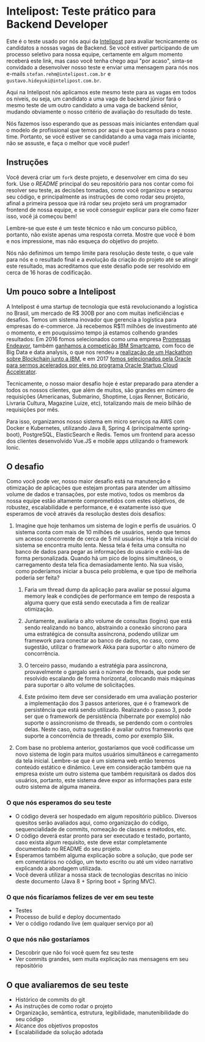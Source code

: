 # Intelipost: Teste prático para Backend Developer

Este é o teste usado por nós aqui da [Intelipost](http://www.intelipost.com.br) para avaliar tecnicamente os candidatos a nossas vagas de Backend. Se você estiver participando de um processo seletivo para nossa equipe, certamente em algum momento receberá este link, mas caso você tenha chego aqui "por acaso", sinta-se convidado a desenvolver nosso teste e enviar uma mensagem para nós nos e-mails `stefan.rehm@intelipost.com.br` e `gustavo.hideyuki@intelipost.com.br`.

Aqui na Intelipost nós aplicamos este mesmo teste para as vagas em todos os níveis, ou seja, um candidato a uma vaga de backend júnior fará o mesmo teste de um outro candidato a uma vaga de backend sênior, mudando obviamente o nosso critério de avaliação do resultado do teste. 

Nós fazemos isso esperando que as pessoas mais iniciantes entendam qual o modelo de profissional que temos por aqui e que buscamos para o nosso time. Portanto, se você estiver se candidatando a uma vaga mais iniciante, não se assuste, e faça o melhor que você puder!

## Instruções

Você deverá criar um `fork` deste projeto, e desenvolver em cima do seu fork. Use o *README* principal do seu repositório para nos contar como foi resolver seu teste, as decisões tomadas, como você organizou e separou seu código, e principalmente as instruções de como rodar seu projeto, afinal a primeira pessoa que irá rodar seu projeto será um programador frontend de nossa equipe, e se você conseguir explicar para ele como fazer isso, você já começou bem!

Lembre-se que este é um teste técnico e não um concurso público, portanto, não existe apenas uma resposta correta. Mostre que você é bom e nos impressione, mas não esqueça do objetivo do projeto. 

Nós não definimos um tempo limite para resolução deste teste, o que vale para nós e o resultado final e a evolução da criação do projeto até se atingir este resultado, mas acreditamos que este desafio pode ser resolvido em cerca de 16 horas de codificação.

## Um pouco sobre a Intelipost

A Intelipost é uma startup de tecnologia que está revolucionando a logística no Brasil, um mercado de R$ 300B por ano com muitas ineficiências e desafios. Temos um sistema inovador que gerencia a logística para empresas do e-commerce. Já recebemos R$11 milhões de investimento até o momento, e em pouquissimo tempo já estamos colhendo grandes resultados: Em 2016 fomos selecionados como uma empresa [Promessas Endeavor](https://ecommercenews.com.br/noticias/parcerias-comerciais/intelipost-e-selecionada-pelo-promessas-endeavor/), também [ganhamos a competição IBM Smartcamp](https://www.ibm.com/blogs/robertoa/2016/11/intelipost-e-nazar-vencem-o-ibm-smartcamp-brasil-2016/), com foco de Big Data e data analysis, o que nos rendeu a [realização de um Hackathon sobre Blockchain junto a IBM](https://www.ibm.com/blogs/robertoa/2017/09/intelipost-e-ibm-realizam-o-primeiro-hackathon-de-blockchain-em-startup-do-brasil/), e em 2017 [fomos selecionados pela Oracle para sermos acelerados por eles no programa Oracle Startup Cloud Accelerator](https://www.oracle.com/br/corporate/pressrelease/oracle-anuncia-startups-selecionadas-programa-oracle-startup-cloud-accelerator-sao-paulo-20170804.html).

Tecnicamente, o nosso maior desafio hoje é estar preparado para atender a todos os nossos clientes, que além de muitos, são grandes em número de requisições (Americanas, Submarino, Shoptime, Lojas Renner, Boticário, Livraria Cultura, Magazine Luize, etc), totalizando mais de meio bilhão de requisições por mês.

Para isso, organizamos nosso sistema em micro serviços na AWS com Docker e Kubernetes, utilizando Java 8, Spring 4 (principalmente spring-boot), PostgreSQL, ElasticSearch e Redis. Temos um frontend para acesso dos clientes desenvolvido Vue.JS e mobile apps utilizando o framework Ionic.

## O desafio

Como você pode ver, nosso maior desafio está na manutenção e otimização de aplicações que estejam prontas para atender um altíssimo volume de dados e transações, por este motivo, todos os membros da nossa equipe estão altamente comprometidos com estes objetivos, de robustez, escalabilidade e performance, e é exatamente isso que esperamos de você através da resolução destes dois desafios:

1) Imagine que hoje tenhamos um sistema de login e perfis de usuários. O sistema conta com mais de 10 milhões de usuários, sendo que temos um acesso concorrente de cerca de 5 mil usuários. Hoje a tela inicial do sistema se encontra muito lenta. Nessa tela é feita uma consulta no banco de dados para pegar as informações do usuário e exibi-las de forma personalizada. Quando há um pico de logins simultâneos, o carregamento desta tela fica demasiadamente lento. Na sua visão, como poderíamos iniciar a busca pelo problema, e que tipo de melhoria poderia ser feita?

    1. Faria um thread dump da aplicação para avaliar se possui alguma memory leak e condições de performance em tempo de resposta a alguma query que está sendo executada a fim de realizar otimização.

    2. Juntamente, avaliaria o alto volume de consultas (logins) que está sendo realizando no banco, abstraindo a conexão síncrono para uma estratégica de consulta assíncrona, podendo utilizar um framework para conectar ao banco de dados, no caso, como sugestão, utilizar o framework Akka para suportar o alto número de concorrência. 

    3. O terceiro passo, mudando a estratégia para assíncrona, provavelmente o gargalo será o número de threads, que pode ser resolvido escalando de forma horizontal, colocando mais máquinas para suportar o alto volume de solicitações.

    4. Este próximo item deve ser considerado em uma avaliação posterior a implementação dos 3 passos anteriores, que é o framework de persistência que está sendo utilizado. Realizando o passo 3, pode ser que o framework de persistência (hibernate por exemplo) não suporte o assincronismo de threads, se perdendo com o controles delas. Neste caso, outra sugestão é avaliar outros frameworks que suporte a concorrência de threads, como por exemplo Slik.


2) Com base no problema anterior, gostaríamos que você codificasse um novo sistema de login para muitos usuários simultâneos e carregamento da tela inicial. Lembre-se que é um sistema web então teremos conteúdo estático e dinâmico. Leve em consideração também que na empresa existe um outro sistema que também requisitará os dados dos usuários, portanto, este sistema deve expor as informações para este outro sistema de alguma maneira.

### O que nós esperamos do seu teste

* O código deverá ser hospedado em algum repositório público. Diversos quesitos serão avaliados aqui, como organização do código, sequencialidade de commits, nomeação de classes e métodos, etc.
* O código deverá estar pronto para ser executado e testado, portanto, caso exista algum requisito, este deve estar completamente documentado no README do seu projeto.
* Esperamos também alguma explicação sobre a solução, que pode ser em comentários no código, um texto escrito ou até um vídeo narrativo explicando a abordagem utilizada. 
* Você deverá utilizar a nossa stack de tecnologias descritas no início deste documento (Java 8 + Spring boot + Spring MVC).

### O que nós ficaríamos felizes de ver em seu teste

* Testes
* Processo de build e deploy documentado
* Ver o código rodando live (em qualquer serviço por aí)

### O que nós não gostaríamos

* Descobrir que não foi você quem fez seu teste
* Ver commits grandes, sem muita explicação nas mensagens em seu repositório 

## O que avaliaremos de seu teste

* Histórico de commits do git
* As instruções de como rodar o projeto
* Organização, semântica, estrutura, legibilidade, manutenibilidade do seu código
* Alcance dos objetivos propostos
* Escalabilidade da solução adotada 
